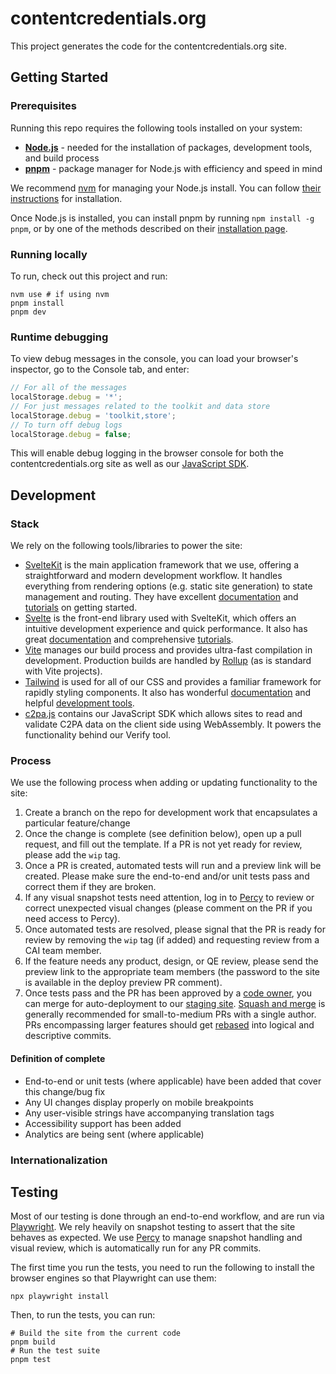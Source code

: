# contentcredentials.org

This project generates the code for the contentcredentials.org site.

## Getting Started

### Prerequisites

Running this repo requires the following tools installed on your system:

- **[Node.js](https://nodejs.org/en)** - needed for the installation of packages, development tools, and build process
- **[pnpm](pnpm)** - package manager for Node.js with efficiency and speed in mind

We recommend [nvm](https://github.com/nvm-sh) for managing your Node.js install. You can follow [their instructions](https://github.com/nvm-sh/nvm#installing-and-updating) for installation.

Once Node.js is installed, you can install pnpm by running `npm install -g pnpm`, or by one of the methods described on their [installation page](https://pnpm.io/installation).

### Running locally

To run, check out this project and run:

```shell
nvm use # if using nvm
pnpm install
pnpm dev
```

### Runtime debugging

To view debug messages in the console, you can load your browser's inspector, go to the Console tab, and enter:

```js
// For all of the messages
localStorage.debug = '*';
// For just messages related to the toolkit and data store
localStorage.debug = 'toolkit,store';
// To turn off debug logs
localStorage.debug = false;
```

This will enable debug logging in the browser console for both the contentcredentials.org site as well as our [JavaScript SDK](https://github.com/contentauth/c2pa-js).

## Development

### Stack

We rely on the following tools/libraries to power the site:

- [SvelteKit](https://kit.svelte.dev/) is the main application framework that we use, offering a straightforward and modern development workflow. It handles everything from rendering options (e.g. static site generation) to state management and routing. They have excellent [documentation](https://kit.svelte.dev/docs/introduction) and [tutorials](https://learn.svelte.dev/tutorial/introducing-sveltekit) on getting started.
- [Svelte](https://svelte.dev/) is the front-end library used with SvelteKit, which offers an intuitive development experience and quick performance. It also has great [documentation](https://svelte.dev/docs/introduction) and comprehensive [tutorials](https://learn.svelte.dev/tutorial/welcome-to-svelte).
- [Vite](https://vitejs.dev/) manages our build process and provides ultra-fast compilation in development. Production builds are handled by [Rollup](https://rollupjs.org/) (as is standard with Vite projects).
- [Tailwind](https://tailwindcss.com/) is used for all of our CSS and provides a familiar framework for rapidly styling components. It also has wonderful [documentation](https://tailwindcss.com/docs/installation) and helpful [development tools](https://tailwindcss.com/docs/editor-setup).
- [c2pa.js](https://opensource.contentauthenticity.org/docs/js-sdk/getting-started/overview) contains our JavaScript SDK which allows sites to read and validate C2PA data on the client side using WebAssembly. It powers the functionality behind our Verify tool.

### Process

We use the following process when adding or updating functionality to the site:

1. Create a branch on the repo for development work that encapsulates a particular feature/change
2. Once the change is complete (see definition below), open up a pull request, and fill out the template. If a PR is not yet ready for review, please add the `wip` tag.
3. Once a PR is created, automated tests will run and a preview link will be created. Please make sure the end-to-end and/or unit tests pass and correct them if they are broken.
4. If any visual snapshot tests need attention, log in to [Percy](https://percy.io/85a19a76/contentcredentials.org) to review or correct unexpected visual changes (please comment on the PR if you need access to Percy).
5. Once automated tests are resolved, please signal that the PR is ready for review by removing the `wip` tag (if added) and requesting review from a CAI team member.
6. If the feature needs any product, design, or QE review, please send the preview link to the appropriate team members (the password to the site is available in the deploy preview PR comment).
7. Once tests pass and the PR has been approved by a [code owner](https://github.com/orgs/contentauth/teams/c2pa-js-committers/members), you can merge for auto-deployment to our [staging site](https://cc-dev.netlify.app/). [Squash and merge](https://docs.github.com/en/pull-requests/collaborating-with-pull-requests/incorporating-changes-from-a-pull-request/merging-a-pull-request#merging-a-pull-request) is generally recommended for small-to-medium PRs with a single author. PRs encompassing larger features should get [rebased](https://docs.github.com/en/get-started/using-git/about-git-rebase) into logical and descriptive commits.

#### Definition of complete

- End-to-end or unit tests (where applicable) have been added that cover this change/bug fix
- Any UI changes display properly on mobile breakpoints
- Any user-visible strings have accompanying translation tags
- Accessibility support has been added
- Analytics are being sent (where applicable)

### Internationalization

## Testing

Most of our testing is done through an end-to-end workflow, and are run via [Playwright](https://playwright.dev/). We rely heavily on snapshot testing to assert that the site behaves as expected. We use [Percy](https://percy.io/) to manage snapshot handling and visual review, which is automatically run for any PR commits.

The first time you run the tests, you need to run the following to install the browser engines so that Playwright can use them:

```shell
npx playwright install
```

Then, to run the tests, you can run:

```shell
# Build the site from the current code
pnpm build
# Run the test suite
pnpm test
```

